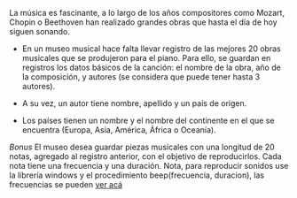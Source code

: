 La música es fascinante, a lo largo de los años compositores como Mozart, Chopin o Beethoven han realizado grandes obras que hasta el día de hoy siguen sonando. 

- En un museo musical hace falta llevar registro de las mejores 20 obras musicales que se produjeron para el piano. Para ello, se guardan en registros los datos básicos de la canción: el nombre de la obra, año de la composición, y autores (se considera que puede tener hasta 3 autores). 

- A su vez, un autor tiene nombre, apellido y un país de origen. 

- Los países tienen un nombre y el nombre del continente en el que se encuentra (Europa, Asia, América, África o Oceanía). 

*Bonus* El museo desea guardar piezas musicales con una longitud de 20 notas, agregado al registro anterior, con el objetivo de reproducirlos. Cada nota tiene una frecuencia y una duración. Nota, para reproducir sonidos use la librería windows y el procedimiento beep(frecuencia, duracion), las frecuencias se pueden [ver acá](https://es.wikipedia.org/wiki/Frecuencias_de_afinaci%C3%B3n_del_piano)